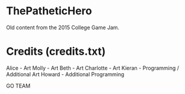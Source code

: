 # ThePatheticHero
Old content from the 2015 College Game Jam. 

# Credits (credits.txt)
Alice - Art
Molly - Art
Beth - Art
Charlotte - Art
Kieran - Programming / Additional Art
Howard - Additional Programming

GO TEAM 
